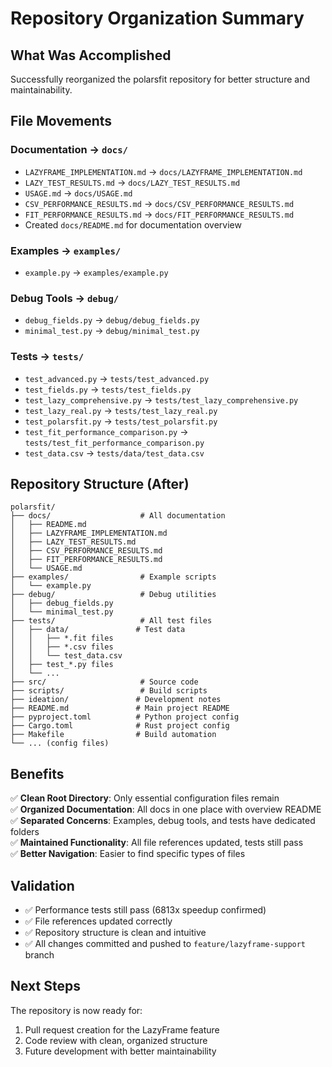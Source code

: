 # Repository Organization Summary

## What Was Accomplished

Successfully reorganized the polarsfit repository for better structure and maintainability.

## File Movements

### Documentation → `docs/`
- `LAZYFRAME_IMPLEMENTATION.md` → `docs/LAZYFRAME_IMPLEMENTATION.md`
- `LAZY_TEST_RESULTS.md` → `docs/LAZY_TEST_RESULTS.md`
- `USAGE.md` → `docs/USAGE.md`
- `CSV_PERFORMANCE_RESULTS.md` → `docs/CSV_PERFORMANCE_RESULTS.md`
- `FIT_PERFORMANCE_RESULTS.md` → `docs/FIT_PERFORMANCE_RESULTS.md`
- Created `docs/README.md` for documentation overview

### Examples → `examples/`
- `example.py` → `examples/example.py`

### Debug Tools → `debug/`
- `debug_fields.py` → `debug/debug_fields.py`
- `minimal_test.py` → `debug/minimal_test.py`

### Tests → `tests/`
- `test_advanced.py` → `tests/test_advanced.py`
- `test_fields.py` → `tests/test_fields.py`
- `test_lazy_comprehensive.py` → `tests/test_lazy_comprehensive.py`
- `test_lazy_real.py` → `tests/test_lazy_real.py`
- `test_polarsfit.py` → `tests/test_polarsfit.py`
- `test_fit_performance_comparison.py` → `tests/test_fit_performance_comparison.py`
- `test_data.csv` → `tests/data/test_data.csv`

## Repository Structure (After)

```
polarsfit/
├── docs/                    # All documentation
│   ├── README.md
│   ├── LAZYFRAME_IMPLEMENTATION.md
│   ├── LAZY_TEST_RESULTS.md
│   ├── CSV_PERFORMANCE_RESULTS.md
│   ├── FIT_PERFORMANCE_RESULTS.md
│   └── USAGE.md
├── examples/                # Example scripts
│   └── example.py
├── debug/                   # Debug utilities
│   ├── debug_fields.py
│   └── minimal_test.py
├── tests/                   # All test files
│   ├── data/               # Test data
│   │   ├── *.fit files
│   │   ├── *.csv files
│   │   └── test_data.csv
│   ├── test_*.py files
│   └── ...
├── src/                     # Source code
├── scripts/                 # Build scripts
├── ideation/               # Development notes
├── README.md               # Main project README
├── pyproject.toml          # Python project config
├── Cargo.toml              # Rust project config
├── Makefile                # Build automation
└── ... (config files)
```

## Benefits

✅ **Clean Root Directory**: Only essential configuration files remain  
✅ **Organized Documentation**: All docs in one place with overview README  
✅ **Separated Concerns**: Examples, debug tools, and tests have dedicated folders  
✅ **Maintained Functionality**: All file references updated, tests still pass  
✅ **Better Navigation**: Easier to find specific types of files  

## Validation

- ✅ Performance tests still pass (6813x speedup confirmed)
- ✅ File references updated correctly
- ✅ Repository structure is clean and intuitive
- ✅ All changes committed and pushed to `feature/lazyframe-support` branch

## Next Steps

The repository is now ready for:
1. Pull request creation for the LazyFrame feature
2. Code review with clean, organized structure  
3. Future development with better maintainability
